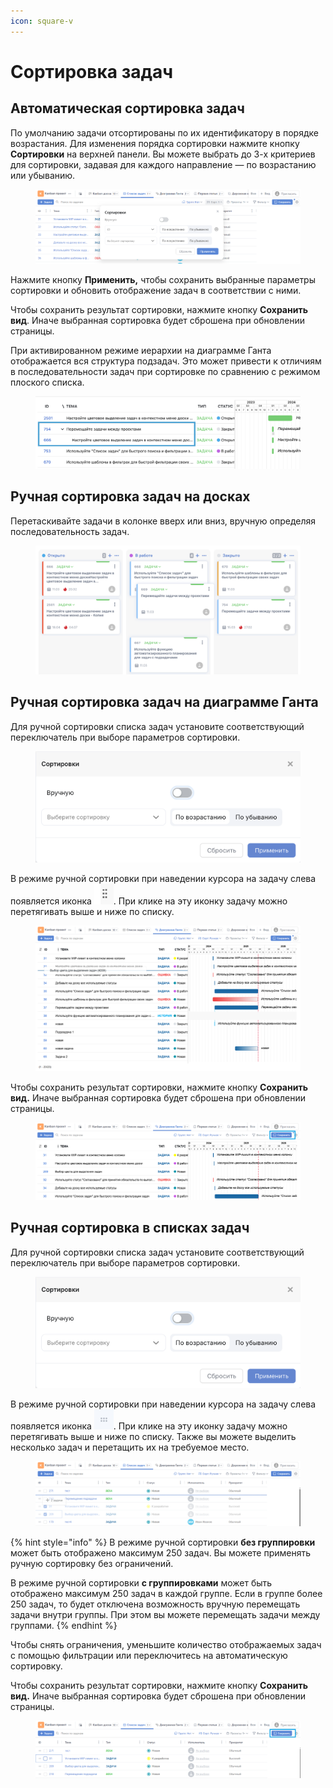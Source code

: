 ```yaml
---
icon: square-v
---
```


# Сортировка задач

## Автоматическая сортировка задач

По умолчанию задачи отсортированы по их идентификатору в порядке возрастания. Для изменения порядка сортировки нажмите кнопку **Сортировки** на верхней панели. Вы можете выбрать до 3-х критериев для сортировки, задавая для каждого направление — по возрастанию или убыванию.

<figure><img src="../../.gitbook/assets/image (1293).png" alt=""><figcaption></figcaption></figure>

Нажмите кнопку **Применить,** чтобы сохранить выбранные параметры сортировки и обновить отображение задач в соответствии с ними.

Чтобы сохранить результат сортировки, нажмите кнопку **Сохранить вид**. Иначе выбранная сортировка будет сброшена при обновлении страницы.

При активированном режиме иерархии на диаграмме Ганта отображается вся структура подзадач. Это может привести к отличиям в последовательности задач при сортировке по сравнению с режимом плоского списка.

<figure><img src="../../.gitbook/assets/image (682).png" alt="" width="563"><figcaption></figcaption></figure>

## Ручная сортировка задач на досках

Перетаскивайте задачи в колонке вверх или вниз, вручную определяя последовательность задач.

<figure><img src="../../.gitbook/assets/image (681).png" alt="" width="563"><figcaption></figcaption></figure>

## Ручная сортировка задач на диаграмме Ганта

Для ручной сортировки списка задач установите соответствующий переключатель при выборе параметров сортировки.

<figure><img src="../../.gitbook/assets/image (339).png" alt="" width="563"><figcaption></figcaption></figure>

В режиме ручной сортировки при наведении курсора на задачу слева появляется иконка ![](<../../.gitbook/assets/image (1160).png>). При клике на эту иконку задачу можно перетягивать выше и ниже по списку.

<figure><img src="../../.gitbook/assets/image (1294).png" alt=""><figcaption></figcaption></figure>

Чтобы сохранить результат сортировки, нажмите кнопку **Сохранить вид.** Иначе выбранная сортировка будет сброшена при обновлении страницы.

<figure><img src="../../.gitbook/assets/image (1295).png" alt=""><figcaption></figcaption></figure>

## Ручная сортировка в списках задач

Для ручной сортировки списка задач установите соответствующий переключатель при выборе параметров сортировки.

<figure><img src="../../.gitbook/assets/image (236).png" alt=""><figcaption></figcaption></figure>

В режиме ручной сортировки при наведении курсора на задачу слева появляется иконка ![](<../../.gitbook/assets/image (1161).png>). При клике на эту иконку задачу можно перетягивать выше и ниже по списку. Также вы можете выделить несколько задач и перетащить их на требуемое место.

<figure><img src="../../.gitbook/assets/image (1296).png" alt=""><figcaption></figcaption></figure>

{% hint style="info" %}
В режиме ручной сортировки **без группировки** может быть отображено максимум 250 задач. Вы можете применять ручную сортировку без ограничений.

В режиме ручной сортировки **с группировками** может быть отображено максимум 250 задач в каждой группе. Если в группе более 250 задач, то будет отключена  возможность вручную перемещать задачи внутри группы.  При этом вы можете перемещать задачи между группами.&#x20;
{% endhint %}

Чтобы снять ограничения,  уменьшите количество отображаемых задач с помощью фильтрации или переключитесь на автоматическую сортировку.

Чтобы сохранить результат сортировки, нажмите кнопку **Сохранить вид.** Иначе выбранная сортировка будет сброшена при обновлении страницы.

<figure><img src="../../.gitbook/assets/image (1297).png" alt=""><figcaption></figcaption></figure>
